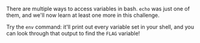 There are multiple ways to access variables in bash.
`echo` was just one of them, and we'll now learn at least one more in this challenge.

Try the `env` command: it'll print out every variable set in your shell, and you can look through that output to find the `FLAG` variable!
